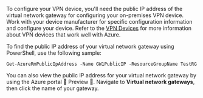 
To configure your VPN device, you'll need the public IP address of the virtual network gateway for configuring your on-premises VPN device. Work with your device manufacturer for specific configuration information and configure your device. Refer to the [VPN Devices](/documentation/articles/vpn-gateway-about-vpn-devices/) for more information about VPN devices that work well with Azure.

To find the public IP address of your virtual network gateway using PowerShell, use the following sample:

	Get-AzureRmPublicIpAddress -Name GW1PublicIP -ResourceGroupName TestRG

You can also view the public IP address for your virtual network gateway by using the Azure portal  Preview . Navigate to **Virtual network gateways**, then click the name of your gateway.